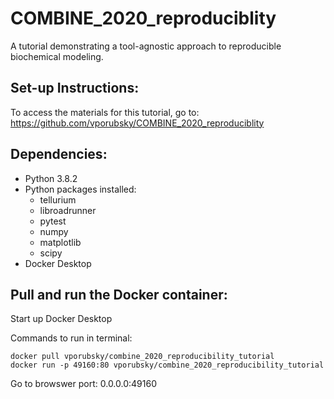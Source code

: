# COMBINE_2020_reproduciblity

A tutorial demonstrating a tool-agnostic approach to reproducible biochemical modeling.

## Set-up Instructions:

To access the materials for this tutorial, go to: https://github.com/vporubsky/COMBINE_2020_reproduciblity

## Dependencies:

- Python 3.8.2
- Python packages installed:
  - tellurium
  - libroadrunner
  - pytest
  - numpy
  - matplotlib
  - scipy
- Docker Desktop

## Pull and run the Docker container: 

Start up Docker Desktop

Commands to run in terminal: 

```
docker pull vporubsky/combine_2020_reproducibility_tutorial
docker run -p 49160:80 vporubsky/combine_2020_reproducibility_tutorial
```

Go to browswer port: 0.0.0.0:49160


